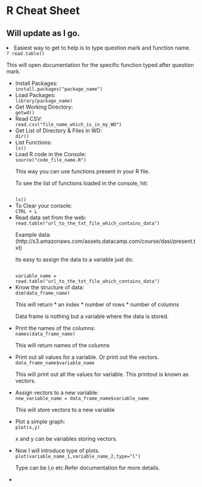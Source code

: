 # R Cheat Sheet
## Will update as I go.

<li> Easiest way to get to help is to type question mark and function name.
<code>
? read.table()
</code>
<p>This will open documentation for the specific function typed after question mark.</p>
</li>

<ul>
<li>Install Packages:
<code>
install.packages("package_name")
</code>
</li>

<li>Load Packages:
<code>
library(package_name)
</code>
</li>

<li>Get Working Directory:
<code>
getwd()
</code>
</li>
 
<li>Read CSV:
<code>
read.csv("file_name_which_is_in_my_WD")
</code>
</li>
 
<li>Get List of Directory & Files in WD:
<code>
dir()
</code>
</li>
 
<li>List Functions:
<code>
ls()
</code>
</li>
 
<li>Load R code in the Console:
<code>
source("code_file_name.R")
</code>
<p>This way you can use functions present in your R file.</p>
<p>To see the list of functions loaded in the console, hit:</p>
<code>
ls()
</code>
</li>

<li>To Clear your console:
<code>
CTRL + L
</code>
</li>

<li>Read data set from the web:
<code>
read.table("url_to_the_txt_file_which_contains_data")
</code>
<p>Example data: (http://s3.amazonaws.com/assets.datacamp.com/course/dasi/present.txt)</p>
<p>Its easy to assign the data to a variable just do:</p>
<code>
variable_name = read.table("url_to_the_txt_file_which_contains_data")
</code>
</li>


<li>Know the structure of data:
<code>
dim(data_frame_name)
</code>
<p>This will return
* an index
* number of rows
* number of columns

Data frame is nothing but a variable where the data is stored.

</p>
</li>

<li>Print the names of the columns:
<code>
names(data_frame_name)
</code>
<p>This will return names of the columns</p>
</li>

<li>Print out all values for a variable. Or print out the vectors.
<code>
data_frame_name$variable_name
</code>
<p>This will print out all the values for variable. This printout is known as vectors.</p>
</li>

<li>Assign vectors to a new variable:
<code>
new_variable_name = data_frame_name$variable_name
</code>
<p>This will store vectors to a new variable</p>
</li>


<li>Plot a simple graph:
<code>
plot(x,y)
</code>
<p>x and y can be variables storing vectors.</p>
</li>

<li>Now I will introduce type of plots. 
<code>
plot(variable_name_1,variable_name_2,type="l")
</code>
<p>Type can be l,o etc.Refer documentation for more details.</p>
</li>


<li>
<code>
</code>
<p></p>
</li>
